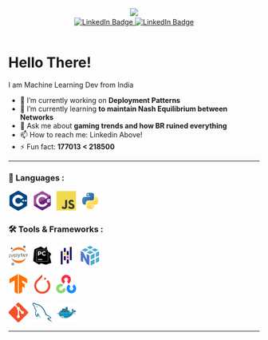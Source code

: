 

<!--
**sirreajohn/sirreajohn** is a ✨ _special_ ✨ repository because its `README.md` (this file) appears on your GitHub profile.

Here are some ideas to get you started:
-->

<div id="header" align="center">
  <img src="https://media4.giphy.com/media/KeUoFXwyzOksZrJ6D6/giphy.gif?cid=790b7611b3edbb5adc274eb01133b0ae39c3517f2a72587e&rid=giphy.gif&ct=s" width="100"/>
</div>

<div id="badges" align = "center">
  <a href="https://www.linkedin.com/in/mahesh-patapalli/">
    <img src="https://img.shields.io/badge/LinkedIn-blue?style=for-the-badge&logo=linkedin&logoColor=white" alt="LinkedIn Badge"/>
  </a>
  <a href="https://www.kaggle.com/maheshpatapalli">
    <img src="https://img.shields.io/badge/Kaggle-0fcfd9?style=for-the-badge&logo=kaggle&logoColor=white" alt="LinkedIn Badge"/>  
  </a>
</div>
<div align = "center">
  <img src="https://komarev.com/ghpvc/?username=sirreajohn&style=flat-square&color=blue" alt=""/>  
</div>

<h1>
  Hello There!
</h1>

I am Machine Learning Dev from India

- 🐓 I’m currently working on <b> Deployment Patterns </b>
- 🥘 I’m currently learning <b> to maintain Nash Equilibrium between Networks </b>
- 💬 Ask me about <b> gaming trends and how BR ruined everything </b>
- 📫 How to reach me: Linkedin Above!
- ⚡ Fun fact: <b> 177013 < 218500 </b>

 ---
### 🎵 Languages :
  <div>
      <img src="https://github.com/devicons/devicon/blob/master/icons/cplusplus/cplusplus-plain.svg" title="c++" alt="c++" width="40" height="40"/>&nbsp;
      <img src="https://github.com/devicons/devicon/blob/master/icons/csharp/csharp-original.svg" title="c#" alt="c#" width="40" height="40"/>&nbsp;
      <img src="https://github.com/devicons/devicon/blob/master/icons/javascript/javascript-original.svg" title="Python" alt="Python" width="40" height="40"/>&nbsp;
      <img src="https://github.com/devicons/devicon/blob/master/icons/python/python-original.svg" title="Python" alt="Python" width="40" height="40"/>&nbsp;
  </div>
  
### :hammer_and_wrench: Tools & Frameworks :
 <div>
   <img src="https://github.com/devicons/devicon/blob/master/icons/jupyter/jupyter-original-wordmark.svg" title="jupyter" alt="jupyter" width="40" height="40"/>&nbsp;
   <img src="https://github.com/devicons/devicon/blob/master/icons/pycharm/pycharm-plain.svg" title="pyc" alt="pyc" width="40" height="40"/>&nbsp;
   <img src="https://github.com/devicons/devicon/blob/master/icons/pandas/pandas-original.svg" title="pandas" alt="pandas" width="40" height="40"/>&nbsp;
   <img src="https://github.com/devicons/devicon/blob/master/icons/numpy/numpy-original.svg" title="numpy" alt="numpy" width="40" height="40"/>&nbsp;
   
   <img src="https://github.com/devicons/devicon/blob/master/icons/tensorflow/tensorflow-original.svg" title="TF" alt="TF" width="40" height="40"/>&nbsp;
   <img src="https://github.com/devicons/devicon/blob/master/icons/pytorch/pytorch-original.svg" title="Pytorch" alt="Pytorch" width="40" height="40"/>&nbsp;
   <img src="https://github.com/devicons/devicon/blob/master/icons/opencv/opencv-original.svg" title="OpenCV" alt="OpenCV" width="40" height="40"/>&nbsp;
   
   <img src="https://github.com/devicons/devicon/blob/master/icons/git/git-original.svg" title="git" alt="Git" width="40" height="40"/>&nbsp;
   <img src="https://github.com/devicons/devicon/blob/master/icons/mysql/mysql-original.svg" title="mysql" alt="mysql" width="40" height="40"/>&nbsp;
   <img src="https://github.com/devicons/devicon/blob/master/icons/docker/docker-original.svg" title="Docker" alt="Docker" width="40" height="40"/>&nbsp;
   
 </div>

---
<!--  ### 📈 Stats :
![Mahesh's GitHub stats](https://vercel-stats-xz2jfqmij-sirreajohn.vercel.app/api?username=sirreajohn&show_icons=true&theme=tokyonight) -->
  
  
